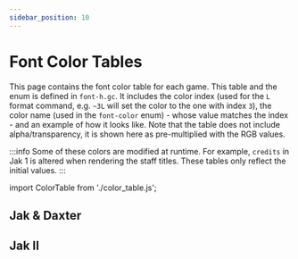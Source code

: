 ```yaml
---
sidebar_position: 10
---
```


# Font Color Tables

This page contains the font color table for each game. This table and the enum is defined in `font-h.gc`. It includes the color index (used for the `L` format command, e.g. `~3L` will set the color to the one with index `3`), the color name (used in the `font-color` enum) - whose value matches the index - and an example of how it looks like. Note that the table does not include alpha/transparency, it is shown here as pre-multiplied with the RGB values.

:::info
Some of these colors are modified at runtime. For example, `credits` in Jak 1 is altered when rendering the staff titles. These tables only reflect the initial values.
:::


import ColorTable from './color_table.js';

## Jak & Daxter

<ColorTable game="jak1"/>

## Jak II

<ColorTable game="jak2"/>

